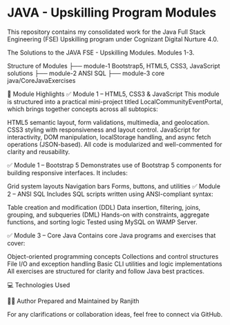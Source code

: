 # JAVA - Upskilling Program Modules

This repository contains my consolidated work for the Java Full Stack Engineering (FSE) Upskilling program under Cognizant Digital Nurture 4.0.

The Solutions to the JAVA FSE - Upskilling Modules.
Modules 1-3.

Structure of Modules
├── module-1 Bootstrap5, HTML5, CSS3, JavaScript solutions
├── module-2 ANSI SQL
├── module-3 core java/CoreJavaExercises

🔷 Module Highlights
✅ Module 1 – HTML5, CSS3 & JavaScript
This module is structured into a practical mini-project titled LocalCommunityEventPortal, which brings together concepts across all subtopics:

HTML5 semantic layout, form validations, multimedia, and geolocation.
CSS3 styling with responsiveness and layout control.
JavaScript for interactivity, DOM manipulation, localStorage handling, and async fetch operations (JSON-based).
All code is modularized and well-commented for clarity and reusability.

✅ Module 1 – Bootstrap 5
Demonstrates use of Bootstrap 5 components for building responsive interfaces. It includes:

Grid system layouts
Navigation bars
Forms, buttons, and utilities
✅ Module 2 – ANSI SQL
Includes SQL scripts written using ANSI-compliant syntax:

Table creation and modification (DDL)
Data insertion, filtering, joins, grouping, and subqueries (DML)
Hands-on with constraints, aggregate functions, and sorting logic
Tested using MySQL on WAMP Server.

✅ Module 3 – Core Java
Contains core Java programs and exercises that cover:

Object-oriented programming concepts
Collections and control structures
File I/O and exception handling
Basic CLI utilities and logic implementations
All exercises are structured for clarity and follow Java best practices.

💻 Technologies Used



🙋‍♂️ Author
Prepared and Maintained by Ranjith

For any clarifications or collaboration ideas, feel free to connect via GitHub.
